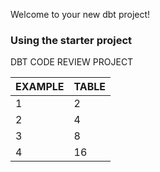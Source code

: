 Welcome to your new dbt project!

### Using the starter project

DBT CODE REVIEW PROJECT

|EXAMPLE      |TABLE          |
|-------------|---------------|
|1            |2              |
|2            |4              |
|3            |8              |
|4            |16             |